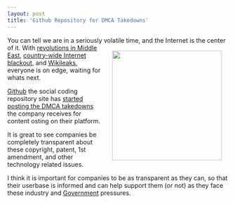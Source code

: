 ```yaml
---
layout: post
title: 'Github Repository for DMCA Takedowns'
---
```

You can tell we are in a seriously volatile time, and the Internet is the center of it.
<a href="http://www.github.com"><img style="padding: 15px;" src="http://kinlane-productions.s3.amazonaws.com/github-logo.png" alt="" width="250" align="right" /></a>
With <a href="http://motherjones.com/mojo/2011/01/whats-happening-egypt-explained" target="_blank">revolutions in Middle East</a>, <a href="http://gigaom.com/2011/01/28/how-egypt-switched-off-the-internet/" target="_blank">country-wide Internet blackout</a>, and <a href="http://www.audreywatters.com/2010/12/05/the-weakest-link-what-wikileaks-has-taught-us-about-the-open-internet/" target="_blank">Wikileaks</a>, everyone is on edge, waiting for whats next.<p></p>
<a href="http://github.com">Github</a> the social coding repository site has <a href="https://github.com/github/dmca" target="_blank">started posting the DMCA takedowns</a> the company receives for content osting on their platform.<p></p>
It is great to see companies be completely transparent about these copyright, patent, 1st amendment, and other technology related issues.<p></p>
I think it is important for companies to be as transparent as they can, so that their userbase is informed and can help support them (or not) as they face these industry and <a href="http://www.kinlane.com/category/federal-government/">Government</a> pressures.